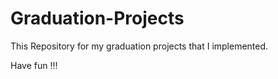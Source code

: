 # Graduation-Projects
This Repository for my graduation projects that I implemented. 

Have fun !!!
